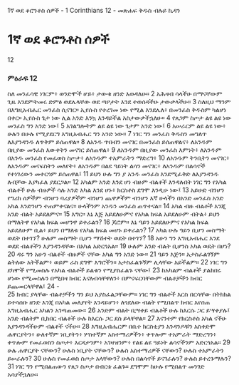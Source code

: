 ﻿
1ኛ ወደ ቆሮንቶስ ሰዎች - 1 Corinthians 12 - መጽሐፍ ቅዱስ ብሉይ ኪዳን
# 1ኛ ወደ ቆሮንቶስ ሰዎች
12
### ምዕራፍ 12
 ስለ መንፈሳዊ ነገርም፥ ወንድሞች ሆይ፥ ታውቁ ዘንድ እወዳለሁ።
2  አሕዛብ ሳላችሁ በማናቸውም ጊዜ እንደምትመሩ ድምፅ ወደሌላቸው ወደ ጣዖታት እንደ ተወሰዳችሁ ታውቃላችሁ።
3  ስለዚህ ማንም በእግዚአብሔር መንፈስ ሲናገር። ኢየሱስ የተረገመ ነው የሚል እንደሌለ፥ በመንፈስ ቅዱስም ካልሆነ በቀር። ኢየሱስ ጌታ ነው ሊል አንድ እንኳ እንዳይችል አስታውቃችኋለሁ።
4  የጸጋም ስጦታ ልዩ ልዩ ነው መንፈስ ግን አንድ ነው፤
5  አገልግሎትም ልዩ ልዩ ነው ጌታም አንድ ነው፤
6  አሠራርም ልዩ ልዩ ነው፥ ሁሉን በሁሉ የሚያደርግ እግዚአብሔር ግን አንድ ነው።
7  ነገር ግን መንፈስ ቅዱስን መግለጥ ለእያንዳንዱ ለጥቅም ይሰጠዋል።
8  ለአንዱ ጥበብን መናገር በመንፈስ ይሰጠዋልና፥ ለአንዱም በዚያው መንፈስ እውቀትን መናገር ይሰጠዋል፥
9  ለአንዱም በዚያው መንፈስ እምነት፥ ለአንዱም በአንዱ መንፈስ የመፈወስ ስጦታ፥ ለአንዱም ተአምራትን ማድረግ፥
10  ለአንዱም ትንቢትን መናገር፥ ለአንዱም መናፍስትን መለየት፥ ለአንዱም በልዩ ዓይነት ልሳን መናገር፥ ለአንዱም በልሳኖች የተነገረውን መተርጎም ይሰጠዋል፤
11  ይህን ሁሉ ግን ያ አንዱ መንፈስ እንደሚፈቅድ ለእያንዳንዱ ለብቻው እያካፈለ ያደርጋል።
12  አካልም አንድ እንደ ሆነ ብዙም ብልቶች እንዳሉበት ነገር ግን የአካል ብልቶች ሁሉ ብዙዎች ሳሉ አንድ አካል እንደ ሆኑ፥ ክርስቶስ ደግሞ እንዲሁ ነው፤
13  አይሁድ ብንሆን የግሪክ ሰዎችም ብንሆን ባሪያዎችም ብንሆን ጨዋዎችም ብንሆን እኛ ሁላችን በአንድ መንፈስ አንድ አካል እንድንሆን ተጠምቀናልና። ሁላችንም አንዱን መንፈስ ጠጥተናል።
14  አካል ብዙ ብልቶች እንጂ አንድ ብልት አይደለምና።
15  እግር። እኔ እጅ አይደለሁምና የአካል ክፍል አይደለሁም ብትል፥ ይህን በማለትዋ የአካል ክፍል መሆንዋ ይቀራልን?
16  ጆሮም። እኔ ዓይን አይደለሁምና የአካል ክፍል አይደለሁም ቢል፥ ይህን በማለቱ የአካል ክፍል መሆኑ ይቀራልን?
17  አካል ሁሉ ዓይን ቢሆን መስማት ወዴት በተገኘ? ሁሉም መስማት ቢሆን ማሽተት ወዴት በተገኘ?
18  አሁን ግን እግዚአብሔር እንደ ወደደ ብልቶችን እያንዳንዳቸው በአካል አድርጎአል።
19  ሁሉም አንድ ብልት ቢሆንስ አካል ወዴት በሆነ?
20  ዳሩ ግን አሁን ብልቶች ብዙዎች ናቸው አካል ግን አንድ ነው።
21  ዓይን እጅን። አታስፈልገኝም ልትለው አትችልም፥ ወይም ራስ ደግሞ እግሮችን። አታስፈልጉኝም ሊላቸው አይችልም።
22  ነገር ግን ደካሞች የሚመስሉ የአካል ብልቶች ይልቁን የሚያስፈልጉ ናቸው፤
23  ከአካልም ብልቶች ያልከበሩ ሆነው የሚመስሉን በሚበዛ ክብር እናለብሳቸዋለን፥ በምናፍርባቸውም ብልቶቻችን ክብር ይጨመርላቸዋል፤
24 -  
25  ክብር ያላቸው ብልቶቻችን ግን ይህ አያስፈልጋቸውም። ነገር ግን ብልቶች እርስ በርሳቸው በትክክል ይተሳሰቡ ዘንድ እንጂ በአካል መለያየት እንዳይሆን፥ ለጎደለው ብልት የሚበልጥ ክብር እየሰጠ እግዚአብሔር አካልን አገጣጠመው።
26  አንድም ብልት ቢሣቀይ ብልቶች ሁሉ ከእርሱ ጋር ይሣቀያሉ፤ አንድ ብልትም ቢከበር ብልቶች ሁሉ ከእርሱ ጋር ደስ ይላቸዋል።
27  እናንተም የክርስቶስ አካል ናችሁ እያንዳንዳችሁም ብልቶች ናችሁ።
28  እግዚአብሔርም በቤተ ክርስቲያን አንዳንዶቹን አስቀድሞ ሐዋርያትን፥ ሁለተኛም ነቢያትን፥ ሦስተኛም አስተማሪዎችን፥ ቀጥሎም ተአምራት ማድረግን፥ ቀጥሎም የመፈወስን ስጦታ፥ እርዳታንም፥ አገዛዝንም፥ የልዩ ልዩ ዓይነት ልሳኖችንም አድርጎአል።
29  ሁሉ ሐዋርያት ናቸውን? ሁሉስ ነቢያት ናቸውን? ሁሉስ አስተማሪዎች ናቸውን? ሁሉስ ተአምራትን ይሠራሉን?
30  ሁሉስ የመፈወስ ስጦታ አላቸውን? ሁሉስ በልሳኖች ይናገራሉን? ሁሉስ ይተረጉማሉን?
31  ነገር ግን የሚበልጠውን የጸጋ ስጦታ በብርቱ ፈልጉ። ደግሞም ከሁሉ የሚበልጥ መንገድ አሳያችኋለሁ። 
